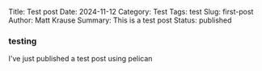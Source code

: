 ﻿Title: Test post
Date: 2024-11-12
Category: Test
Tags: test
Slug: first-post
Author: Matt Krause
Summary: This is a test post
Status: published

### testing
I've just published a test post using pelican